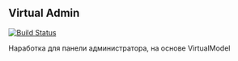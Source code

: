 Virtual Admin
---
[![Build Status](https://travis-ci.org/kosuha606/virtual-admin.svg?branch=master)](https://travis-ci.org/kosuha606/virtual-admin)

Наработка для панели администратора, на основе VirtualModel
